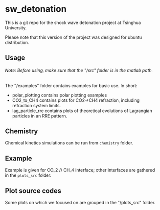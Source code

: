 # sw_detonation
This is a git repo for the shock wave detonation project at Tsinghua University.

Please note that this version of the project was designed for ubuntu distribution.

## Usage
###### Note: Before using, make sure that the "/src" folder is in the matlab path.
The "/examples" folder contains examples for basic use. In short:
  - polar_plotting contains polar plotting examples
  - CO2_to_CH4 contains plots for CO2->CH4 refraction, including refraction system limits.
  - lag_particle_rre contains plots of theoretical evolutions of Lagrangian particles in an RRE pattern.


## Chemistry
Chemical kinetics simulations can be run from `chemistry` folder.

## Example
Example is given for CO_2 // CH_4 interface; other interfaces are gathered in the `plots_src` folder.

## Plot source codes
Some plots on which we focused on are grouped in the "/plots_src" folder.